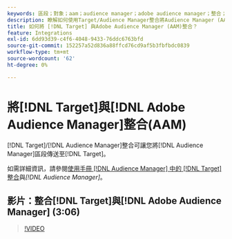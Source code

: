 ```yaml
---
keywords: 區段；對象；aam；audience manager；adobe audience manager；整合；整合
description: 瞭解如何使用Target/Audience Manager整合將Audience Manager (AAM)區段傳送至Adobe Target。
title: 如何將 [!DNL Target] 與Adobe Audience Manager (AAM)整合？
feature: Integrations
exl-id: 6dd93d39-c4f6-4048-9433-76ddc6763bfd
source-git-commit: 152257a52d836a88ffcd76cd9af5b3fbfbdc0839
workflow-type: tm+mt
source-wordcount: '62'
ht-degree: 0%

---
```


# 將[!DNL Target]與[!DNL Adobe Audience Manager]整合(AAM)

[!DNL Target]/[!DNL Audience Manager]整合可讓您將[!DNL Audience Manager]區段傳送至[!DNL Target]。

如需詳細資訊，請參閱[使用手冊 [!DNL Audience Manager] 中的 [!DNL Target]整合](https://experienceleague.adobe.com/docs/audience-manager/user-guide/implementation-integration-guides/integration-other-solutions/aam-target-integration.html?lang=zh-Hant)與&#x200B;*[!DNL Audience Manager]*。

## 影片：整合[!DNL Target]與[!DNL Adobe Audience Manager] (3:06)

>[!VIDEO](https://video.tv.adobe.com/v/35151)

